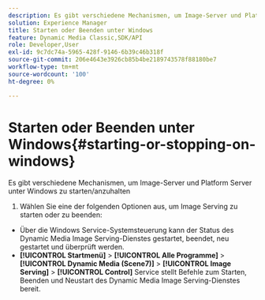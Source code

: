 ```yaml
---
description: Es gibt verschiedene Mechanismen, um Image-Server und Platform Server unter Windows zu starten/anzuhalten
solution: Experience Manager
title: Starten oder Beenden unter Windows
feature: Dynamic Media Classic,SDK/API
role: Developer,User
exl-id: 9c7dc74a-5965-428f-9146-6b39c46b318f
source-git-commit: 206e4643e3926cb85b4be2189743578f88180be7
workflow-type: tm+mt
source-wordcount: '100'
ht-degree: 0%

---
```


# Starten oder Beenden unter Windows{#starting-or-stopping-on-windows}

Es gibt verschiedene Mechanismen, um Image-Server und Platform Server unter Windows zu starten/anzuhalten

1. Wählen Sie eine der folgenden Optionen aus, um Image Serving zu starten oder zu beenden:

* Über die Windows Service-Systemsteuerung kann der Status des Dynamic Media Image Serving-Dienstes gestartet, beendet, neu gestartet und überprüft werden.
* **[!UICONTROL Startmenü]** >  **[!UICONTROL Alle Programme]** >  **[!UICONTROL Dynamic Media (Scene7)]** >  **[!UICONTROL Image Serving]** >  **[!UICONTROL Control]** Service stellt Befehle zum Starten, Beenden und Neustart des Dynamic Media Image Serving-Dienstes bereit.
